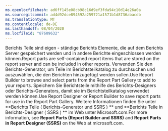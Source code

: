 ```yaml
---
ms.openlocfilehash: ad6ff145e08cb98c16d9ef3fda94c10d14e26a0a
ms.sourcegitcommit: ad4d92dce894592a259721a1571b1d8736abacdb
ms.translationtype: MT
ms.contentlocale: de-DE
ms.lasthandoff: 08/04/2020
ms.locfileid: "87609632"
---
```

<span data-ttu-id="cf537-101">Berichts Teile sind eigen \- ständige Berichts Elemente, die auf dem Berichts Server gespeichert werden und in andere Berichte eingeschlossen werden können.</span><span class="sxs-lookup"><span data-stu-id="cf537-101">Report parts are self\-contained report items that are stored on the report server and can be included in other reports.</span></span> <span data-ttu-id="cf537-102">Verwenden Sie den Berichts-Generator, um Teile im Berichtsteilkatalog zu durchsuchen und auszuwählen, die den Berichten hinzugefügt werden sollen.</span><span class="sxs-lookup"><span data-stu-id="cf537-102">Use Report Builder to browse  and select parts from the Report Part Gallery to add to your reports.</span></span> <span data-ttu-id="cf537-103">Speichern Sie Berichtsteile mithilfe des Berichts-Designers oder Berichts-Generators, damit sie im Berichtsteilkatalog verwendet werden können.</span><span class="sxs-lookup"><span data-stu-id="cf537-103">Use Report Designer or Report Builder to save report parts for use in the Report Part Gallery.</span></span> <span data-ttu-id="cf537-104">Weitere Informationen finden Sie unter \*\*Berichts Teile \( Berichts-Generator und SSRS \) \*\* und \*\*Berichts Teile in Berichts-Designer \( SSRS \) \*\* im Web unter Microsoft.com.</span><span class="sxs-lookup"><span data-stu-id="cf537-104">For more information, see **Report Parts \(Report Builder and SSRS\)** and **Report Parts in Report Designer \(SSRS\)** on the Web at microsoft.com.</span></span>

